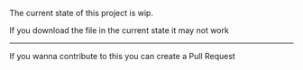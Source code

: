 The current state of this project is wip.

If you download the file in the current state it may not work

---

If you wanna contribute to this you can create a Pull Request
